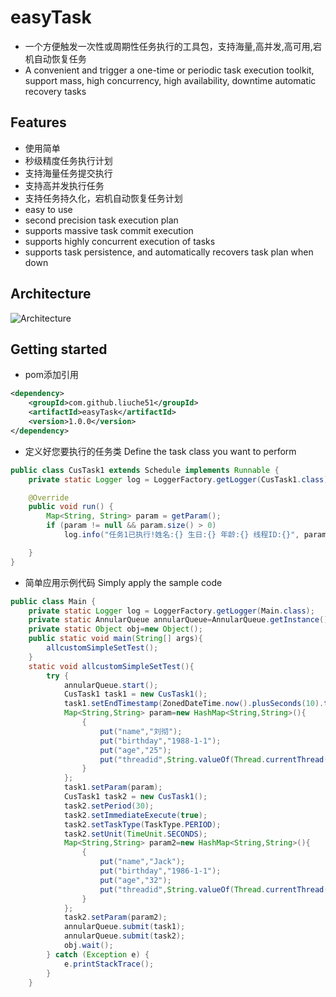 # easyTask

* 一个方便触发一次性或周期性任务执行的工具包，支持海量,高并发,高可用,宕机自动恢复任务
* A convenient and trigger a one-time or periodic task execution toolkit, support mass, high concurrency, high availability, downtime automatic recovery tasks
## Features

* 使用简单
* 秒级精度任务执行计划
* 支持海量任务提交执行
* 支持高并发执行任务
* 支持任务持久化，宕机自动恢复任务计划
* easy to use
* second precision task execution plan
* supports massive task commit execution
* supports highly concurrent execution of tasks
* supports task persistence, and automatically recovers task plan when down

## Architecture

![Architecture](https://www.cnblogs.com/images/cnblogs_com/liuche/1475676/o_IMG20190603_105529.jpg)

## Getting started

* pom添加引用
```xml
<dependency>
    <groupId>com.github.liuche51</groupId>
    <artifactId>easyTask</artifactId>
    <version>1.0.0</version>
</dependency>
```

* 定义好您要执行的任务类  Define the task class you want to perform
```java
public class CusTask1 extends Schedule implements Runnable {
    private static Logger log = LoggerFactory.getLogger(CusTask1.class);

    @Override
    public void run() {
        Map<String, String> param = getParam();
        if (param != null && param.size() > 0)
            log.info("任务1已执行!姓名:{} 生日:{} 年龄:{} 线程ID:{}", param.get("name"), param.get("birthday"), param.get("age"),param.get("threadid"));

    }
}
```
* 简单应用示例代码   Simply apply the sample code
```java
public class Main {
    private static Logger log = LoggerFactory.getLogger(Main.class);
    private static AnnularQueue annularQueue=AnnularQueue.getInstance();
    private static Object obj=new Object();
    public static void main(String[] args){
        allcustomSimpleSetTest();
    }
    static void allcustomSimpleSetTest(){
        try {
            annularQueue.start();
            CusTask1 task1 = new CusTask1();
            task1.setEndTimestamp(ZonedDateTime.now().plusSeconds(10).toInstant().toEpochMilli());
            Map<String,String> param=new HashMap<String,String>(){
                {
                    put("name","刘彻");
                    put("birthday","1988-1-1");
                    put("age","25");
                    put("threadid",String.valueOf(Thread.currentThread().getId()));
                }
            };
            task1.setParam(param);
            CusTask1 task2 = new CusTask1();
            task2.setPeriod(30);
            task2.setImmediateExecute(true);
            task2.setTaskType(TaskType.PERIOD);
            task2.setUnit(TimeUnit.SECONDS);
            Map<String,String> param2=new HashMap<String,String>(){
                {
                    put("name","Jack");
                    put("birthday","1986-1-1");
                    put("age","32");
                    put("threadid",String.valueOf(Thread.currentThread().getId()));
                }
            };
            task2.setParam(param2);
            annularQueue.submit(task1);
            annularQueue.submit(task2);
            obj.wait();
        } catch (Exception e) {
            e.printStackTrace();
        }
    }
```
